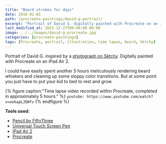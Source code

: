 ```yaml
---
title: "Beard strokes for days"
date: 2016-01-03
path: /procreate-paintings/david-g-portrait/
excerpt: "Portrait of David G. digitally painted with Procreate on an iPad."
last_modified_at: 2015-12-27T00:00:00-00:00
image: ../../images/david-g-procreate.jpg
categories: [procreate-paintings]
tags: [Procreate, portrait, illustration, time lapse, beard, Sktchy]
---
```


Portrait of David G. inspired by a [photograph on Sktchy](https://sktchy.com/CIyk0D). Digitally painted with Procreate on an iPad Air 2.

I could have easily spent another 5 hours meticulously rendering beard whiskers and cleaning up some sloppy color transitions. But at some point you just have to put your kid to bed to rest and grow.

{% figure caption:"Time lapse video recorded within Procreate, completed in approximately 5 hours." %}
`youtube: https://www.youtube.com/watch?v=oekapLJEWfs`
{% endfigure %}

**Tools used:**

- [Pencil by FiftyThree](https://www.amazon.com/FiftyThree-Digital-Stylus-Pencil-iPhone/dp/B01JJBUYR4/ref=as_li_ss_tl?keywords=pencil+53&qid=1550586265&s=gateway&sr=8-3&linkCode=ll1&tag=mademist-20&linkId=0134793cb840affff60f2e45a7f64678&language=en_US)
- [Universal Touch Screen Pen](https://www.amazon.com/gp/product/B00575TN42/ref=as_li_ss_tl?ie=UTF8&camp=1789&creative=390957&creativeASIN=B00575TN42&linkCode=as2&tag=mademist-20)
- [iPad Air 2](https://en.wikipedia.org/wiki/IPad_Air_2)
- [Procreate](https://procreate.art/)
